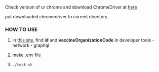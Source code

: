 Check version of ur chrome and download ChromeDriver at [here](https://sites.google.com/chromium.org/driver/downloads?authuser=0)

put downloaded chromedriver to current directory

### HOW TO USE

1. in [this site](https://m.place.naver.com/rest/vaccine?vaccineFilter=used), find **id** and **vaccineOrganizationCode** in developer tools - network - graphql

2. make .env file

3. `./test.sh`
